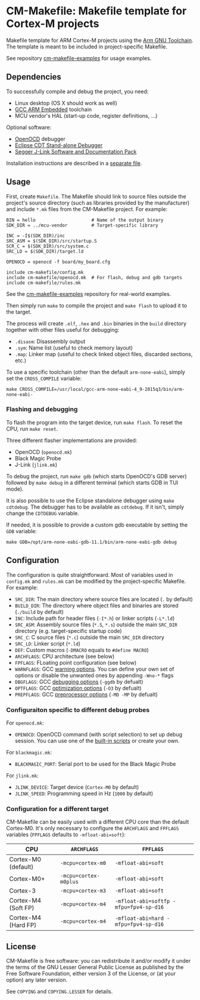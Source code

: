 # CM-Makefile: Makefile template for Cortex-M projects

Makefile template for ARM Cortex-M projects using the [Arm GNU Toolchain][1].
The template is meant to be included in project-specific Makefile.

See repository [cm-makefile-examples][5] for usage examples.

## Dependencies

To successfully compile and debug the project, you need:

- Linux desktop (OS X should work as well)
- [GCC ARM Embedded][1] toolchain
- MCU vendor's HAL (start-up code, register definitions, ...)

Optional software:

- [OpenOCD][2] debugger
- [Eclipse CDT Stand-alone Debugger][3]
- [Segger J-Link Software and Documentation Pack][10]

Installation instructions are described in a [separate file](./INSTALL.md).

## Usage

First, create `Makefile`. The Makefile should link to source files outside the
project's source directory (such as libraries provided by the manufacturer) and
include `*.mk` files from the CM-Makefile project. For example:

	BIN = hello                     # Name of the output binary
	SDK_DIR = ../mcu-vendor         # Target-specific library

	INC = -I$(SDK_DIR)/inc
	SRC_ASM = $(SDK_DIR)/src/startup.S
	SCR_C = $(SDK_DIR)/src/system.c
	SRC_LD = $(SDK_DIR)/target.ld

	OPENOCD = openocd -f board/my_board.cfg

	include cm-makefile/config.mk
	include cm-makefile/openocd.mk  # For flash, debug and gdb targets
	include cm-makefile/rules.mk

See the [cm-makefile-examples][5] repository for real-world examples.

Then simply run `make` to compile the project and `make flash` to upload it to
the target.

The process will create `.elf`, `.hex` and `.bin` binaries in the `build`
directory together with other files useful for debugging:

- `.disasm`: Disassembly output
- `.sym`: Name list (useful to check memory layout)
- `.map`: Linker map (useful to check linked object files, discarded sections,
  etc.)

To use a specific toolchain (other than the default `arm-none-eabi`), simply
set the `CROSS_COMPILE` variable:

	make CROSS_COMPILE=/usr/local/gcc-arm-none-eabi-4_9-2015q3/bin/arm-none-eabi-

### Flashing and debugging

To flash the program into the target device, run `make flash`.
To reset the CPU, run `make reset`.

Three different flasher implementations are provided:

- OpenOCD (`openocd.mk`)
- Black Magic Probe
- J-Link (`jlink.mk`)

To debug the project, run `make gdb` (which starts OpenOCD's GDB server)
followed by `make debug` in a different terminal (which starts GDB in TUI
mode).

It is also possible to use the Eclipse standalone debugger using
`make cdtdebug`. The debugger has to be available as `cdtdebug`. If it isn't,
simply change the `CDTDEBUG` variable.

If needed, it is possible to provide a custom gdb executable by setting the
`GDB` variable:

	make GDB=/opt/arm-none-eabi-gdb-11.1/bin/arm-none-eabi-gdb debug

## Configuration

The configuration is quite straightforward. Most of variables used in
`config.mk` and `rules.mk` can be modified by the project-specific Makefile.
For example:

- `SRC_DIR`: The main directory where source files are located (`.` by default)
- `BUILD_DIR`: The directory where object files and binaries are stored
  (`./build` by default)
- `INC`: Include path for header files (`-I*.h`) or linker scripts (`-L*.ld`)
- `SRC_ASM`: Assembly source files (`*.S`, `*.s`) outside the main `SRC_DIR`
  directory (e.g. target-specific startup code)
- `SRC_C`: C source files (`*.c`) outside the main `SRC_DIR` directory
- `SRC_LD`: Linker script (`*.ld`)
- `DEF`: Custom macros (`-DMACRO` equals to `#define MACRO`)
- `ARCHFLAGS`: CPU architecture (see below)
- `FPFLAGS`: FLoating point configuration (see below)
- `WARNFLAGS`: GCC [warning options][6]. You can define your own set of options
  or disable the unwanted ones by appending `-Wno-*` flags
- `DBGFLAGS`: GCC [debugging options][7] (`-ggdb` by defualt)
- `OPTFLAGS`: GCC [optimization options][8] (`-O3` by defualt)
- `PREPFLAGS`: GCC [preprocessor options][9] (`-MD -MP` by defualt)

### Configuraiton specific to different debug probes

For `openocd.mk`:

- `OPENOCD`: OpenOCD command (with script selection) to set up debug session.
  You can use one of the [built-in scripts][4] or create your own.

For `blackmagic.mk`:

- `BLACKMAGIC_PORT`: Serial port to be used for the Black Magic Probe

For `jlink.mk`:

- `JLINK_DEVICE`: Target device (`Cortex-M0` by default)
- `JLINK_SPEED`: Programming speed in Hz (`1000` by default)

### Configuration for a different target

CM-Makefile can be easily used with a different CPU core than the default
Cortex-M0. It's only necessary to configure the `ARCHFLAGS` and `FPFLAGS`
variables (`FPFLAGS` defaults to `-mfloat-abi=soft`):

| CPU                 | `ARCHFLAGS`           | `FPFLAGS`                              |
|---------------------|-----------------------|----------------------------------------|
| Cortex-M0 (default) | `-mcpu=cortex-m0`     | `-mfloat-abi=soft`                     |
| Cortex-M0+          | `-mcpu=cortex-m0plus` | `-mfloat-abi=soft`                     |
| Cortex-3            | `-mcpu=cortex-m3`     | `-mfloat-abi=soft`                     |
| Cortex-M4 (Soft FP) | `-mcpu=cortex-m4`     | `-mfloat-abi=softfp -mfpu=fpv4-sp-d16` |
| Cortex-M4 (Hard FP) | `-mcpu=cortex-m4`     | `-mfloat-abi=hard -mfpu=fpv4-sp-d16`   |

## License

CM-Makefile is free software: you can redistribute it and/or modify it under the
terms of the GNU Lesser General Public License as published by the Free Software
Foundation, either version 3 of the License, or (at your option) any later
version.

See `COPYING` and `COPYING.LESSER` for details.

[1]: https://developer.arm.com/Tools%20and%20Software/GNU%20Toolchain
[2]: http://openocd.org/
[3]: https://wiki.eclipse.org/CDT/StandaloneDebugger
[4]: https://github.com/ntfreak/openocd/tree/master/tcl/board
[5]: https://github.com/adamheinrich/cm-makefile-examples
[6]: https://gcc.gnu.org/onlinedocs/gcc/Warning-Options.html
[7]: https://gcc.gnu.org/onlinedocs/gcc/Debugging-Options.html
[8]: https://gcc.gnu.org/onlinedocs/gcc/Optimize-Options.html
[9]: https://gcc.gnu.org/onlinedocs/gcc/Preprocessor-Options.html
[10]: https://www.segger.com/downloads/jlink/#J-LinkSoftwareAndDocumentationPack
